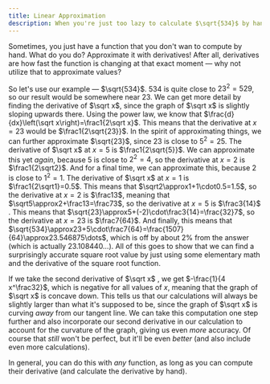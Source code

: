 ```yaml
---
title: Linear Approximation
description: When you're just too lazy to calculate $\sqrt{534}$ by hand
---
```


Sometimes, you just have a function that you don't wan to compute by hand. What do you do? Approximate it with derivatives! After all, derivatives are how fast the function is changing at that exact moment — why not utilize that to approximate values?

So let's use our example — $\sqrt{534}$​. 534 is quite close to $23^2=529$​, so our result would be somewhere near 23. We can get more detail by finding the derivative of $\sqrt x$​, since the graph of $\sqrt x$​ is slightly sloping upwards there. Using the power law, we know that $\frac{d}{dx}\left(\sqrt x\right)=\frac1{2\sqrt x}$​. This means that the derivative at $x=23$​ would be $\frac1{2\sqrt{23}}$​. In the spirit of approximating things, we can further approximate $\sqrt{23}$​, since 23 is close to $5^2=25$​. The derivative of $\sqrt x$​ at $x=5$​ is $\frac1{2\sqrt{5}}$​. We can approximate this yet *again*, because 5 is close to $2^2=4$​, so the derivative at $x=2$​ is $\frac1{2\sqrt2}$​. And for a final time, we can approximate this, because 2 is close to $1^2=1$​. The derivative of $\sqrt x$​ at $x=1$​ is $\frac1{2\sqrt1}=0.5$​. This means that $\sqrt2\approx1+1\cdot0.5=1.5$​, so the derivative at $x=2$​ is $\frac13$​, meaning that $\sqrt5\approx2+\frac13=\frac73$​, so the derivative at $x=5$​ is $\frac3{14}$​. This means that $\sqrt{23}\approx5+(-2)\cdot\frac3{14}=\frac{32}7$​, so the derivative at $x=23$​ is $\frac7{64}$​. And finally, this means that $\sqrt{534}\approx23+5\cdot\frac7{64}=\frac{1507}{64}\approx23.546875\dots$, which is off by about 2% from the answer (which is actually $23.108440\dots$​). All of this goes to show that we can find a surprisingly accurate square root value by just using some elementary math and the derivative of the square root function.

If we take the second derivative of $\sqrt x$ , we get $-\frac{1}{4 x^\frac32}$, which is negative for all values of $x$, meaning that the graph of $\sqrt x$ is concave down. This tells us that our calculations will always be slightly larger than what it's supposed to be, since the graph of $\sqrt x$ is curving *away* from our tangent line. We can take this computation one step further and also incorporate our second derivative in our calculation to account for the curvature of the graph, giving us even *more* accuracy. Of course that *still* won't be perfect, but it'll be even *better* (and also include even more calculations).

In general, you can do this with *any* function, as long as you can compute their derivative (and calculate the derivative by hand).

